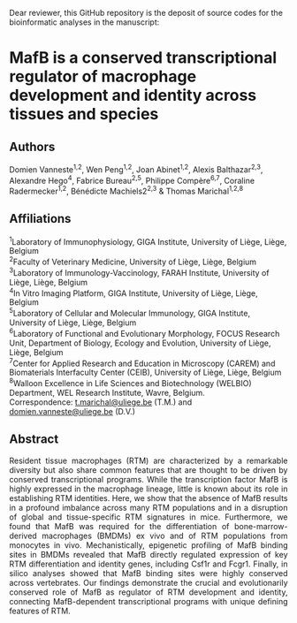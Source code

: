 Dear reviewer,
this GitHub repository is the deposit of source codes for the bioinformatic analyses in the manuscript:

# MafB is a conserved transcriptional regulator of macrophage development and identity across tissues and species

## Authors
Domien Vanneste<sup>1,2</sup>, Wen Peng<sup>1,2</sup>, Joan Abinet<sup>1,2</sup>, Alexis Balthazar<sup>2,3</sup>, Alexandre Hego<sup>4</sup>, Fabrice Bureau<sup>2,5</sup>, Philippe Compère<sup>6,7</sup>, Coraline Radermecker<sup>1,2</sup>, Bénédicte Machiels2<sup>2,3</sup> & Thomas Marichal<sup>1,2,8</sup>

## Affiliations
<sup>1</sup>Laboratory of Immunophysiology, GIGA Institute, University of Liège, Liège, Belgium <br />
<sup>2</sup>Faculty of Veterinary Medicine, University of Liège, Liège, Belgium <br />
<sup>3</sup>Laboratory of Immunology-Vaccinology, FARAH Institute, University of Liège, Liège, Belgium <br />
<sup>4</sup>In Vitro Imaging Platform, GIGA Institute, University of Liège, Liège, Belgium <br />
<sup>5</sup>Laboratory of Cellular and Molecular Immunology, GIGA Institute, University of Liège, Liège, Belgium <br />
<sup>6</sup>Laboratory of Functional and Evolutionary Morphology, FOCUS Research Unit, Department of Biology, Ecology and Evolution, University of Liège, Liège, Belgium <br />
<sup>7</sup>Center for Applied Research and Education in Microscopy (CAREM) and Biomaterials Interfaculty Center (CEIB), University of Liège, Liège, Belgium <br />
<sup>8</sup>Walloon Excellence in Life Sciences and Biotechnology (WELBIO) Department, WEL Research Institute, Wavre, Belgium. <br />
Correspondence: t.marichal@uliege.be (T.M.) and domien.vanneste@uliege.be (D.V.)

## Abstract
<p align="justify">Resident tissue macrophages (RTM) are characterized by a remarkable diversity but also share common features that are thought to be driven by conserved transcriptional programs. While the transcription factor MafB is highly expressed in the macrophage lineage, little is known about its role in establishing RTM identities. Here, we show that the absence of MafB results in a profound imbalance across many RTM populations and in a disruption of global and tissue-specific RTM signatures in mice. Furthermore, we found that MafB was required for the differentiation of bone-marrow-derived macrophages (BMDMs) ex vivo and of RTM populations from monocytes in vivo. Mechanistically, epigenetic profiling of MafB binding sites in BMDMs revealed that MafB directly regulated expression of key RTM differentiation and identity genes, including Csf1r and Fcgr1. Finally, in silico analyses showed that MafB binding sites were highly conserved across vertebrates. Our findings demonstrate the crucial and evolutionarily conserved role of MafB as regulator of RTM development and identity, connecting MafB-dependent transcriptional programs with unique defining features of RTM. </p>
